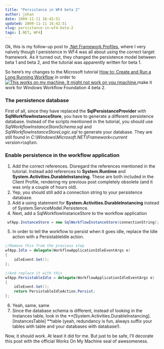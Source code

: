 ```yaml
---
title: "Persistance in WF4 beta 2"
author: johan
date: 2009-11-11 16:42:51
updated: 2009-11-11 16:42:51
slug: persistance-in-wf4-beta-2
tags: [.NET, WF4]
---
```


Ok, this is my follow-up post to [.Net Framework Profiles](/archive/2009/11/11/.net-framework-profiles.aspx), where I very naïvely though I persistence in WF4 was all about using the correct target framework. As it turned out, they changed the persistence model between beta 1 and beta 2, and the tutorial was apparently written for beta 1.

So here’s my changes to the Microsoft tutorial [How to: Create and Run a Long Running Workflow](http://msdn.microsoft.com/en-us/library/dd489452%28VS.100%29.aspx) in order to [![This works on my machine. It might not work on you rmachine.](/images/johan_driessen_se/WindowsLiveWriter/PersistanceinWF4beta2_E4AD/works-on-my-machine-starburst_thumb.png "This works on my machine. It might not work on you rmachine.")](/images/johan_driessen_se/WindowsLiveWriter/PersistanceinWF4beta2_E4AD/works-on-my-machine-starburst_2.png)make it work for Windows Workflow Foundation 4 beta 2.

### The persistence database

First of all, since they have replaced the **SqlPersistanceProvider** with **SqlWorkflowInstanceStore**, you have to generate a different persistence database. Instead of the scripts mentioned in the tutorial, you should use *SqlWorkflowInstanceStoreSchema.sql* and *SqlWorkflowInstanceStoreLogic.sql* to generate your database. They are still found in *C:\Windows\Microsoft.NET\Framework\<current version>\sql\en*.

### Enable persistence in the workflow application

1. Add the correct references. Disregard the references mentioned in the tutorial. Instead add references to **System.Runtime** and **System.Activities.DurableInstancing**. These are both included in the Client Profile, rendering my previous post completely obsolete (and it was only a couple of hours old).
2. Yep, you should still add a connection string to your persistence database.
3. Add a using statement for **System.Activities.DurableInstancing** instead of System.ServiceModel.Persistence.
4. Next, add a SqlWorkflowInstanceStore to the workflow application
``` csharp
 wfApp.InstanceStore = new SqlWorkflowInstanceStore(connectionString);
```
5. In order to tell the workflow to persist when it goes idle, replace the Idle action with a PersistableIdle action.

``` csharp
//Remove this from the previous step
wfApp.Idle = delegate(WorkflowApplicationIdleEventArgs e)
{
    idleEvent.Set();
};

//And replace it with this
wfApp.PersistableIdle = delegate(WorkflowApplicationIdleEventArgs e)
{
    idleEvent.Set();
    return PersistableIdleAction.Persist;
};
```
6. Yeah, same, same
7. Since the database schema is different, instead of looking in the Instances table, look in the **[System.Activities.DurableInstancing].[InstancesTable] **table (yeah, redundancy is fun, always suffix your tables with table and your databases with database!).

Now, it should work. At least it did for me. But just to be safe, I’ll decorate this post with the official Works On My Machine seal of awesomeness.